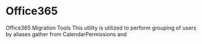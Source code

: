 # Office365
Office365 Migration Tools
This utility is utilized to perform grouping of users by aliases gather from CalendarPermissions and 
